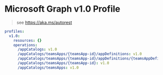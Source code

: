 # Microsoft Graph v1.0 Profile

> see https://aka.ms/autorest

``` yaml
profiles:
  v1.0:
    resources: {}
    operations:
      /appCatalogs: v1.0
      /appCatalogs/teamsApps/{teamsApp-id}/appDefinitions: v1.0
      /appCatalogs/teamsApps/{teamsApp-id}/appDefinitions/{teamsAppDefinition-id}: v1.0
      /appCatalogs/teamsApps/{teamsApp-id}: v1.0
      /appCatalogs/teamsApps: v1.0

```

